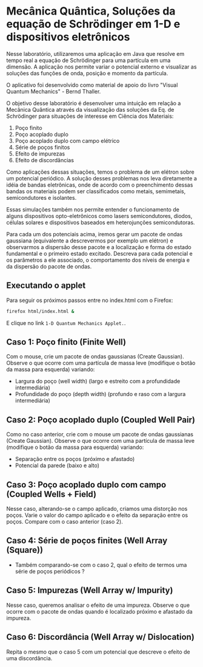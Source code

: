# Mecânica Quântica, Soluções da equação de Schrödinger em 1-D e dispositivos eletrônicos

Nesse laboratório, utilizaremos uma aplicação em Java que resolve em tempo
real a equação de Schrödinger para uma partícula em uma dimensão. A
aplicação nos permite variar o potencial externo e visualizar as soluções das
funções de onda, posição e momento da partícula.

O aplicativo foi desenvolvido como material de apoio do livro "Visual Quantum
Mechanics" - Bernd Thaller.

O objetivo desse laboratório é desenvolver uma intuição em relação a Mecânica
Quântica através da visualização das soluções da Eq. de Schrödinger para
situações de interesse em Ciência dos Materiais:

1. Poço finito
2. Poço acoplado duplo
3. Poço acoplado duplo com campo elétrico
4. Série de poços finitos
5. Efeito de impurezas
6. Efeito de discordâncias

Como aplicações dessas situações, temos o problema de um elétron sobre um
potencial periódico. A solução desses problemas nos leva diretamente a idéia de
bandas eletrônicas, onde de acordo com o preenchimento dessas bandas os
materiais podem ser classificados como metais, semimetais, semicondutores e
isolantes.

Essas simulações também nos permite entender o funcionamento de alguns
dispositivos opto-eletrônicos como lasers semicondutores, diodos, células
solares e dispositivos baseados em heterojunções semicondutoras.

Para cada um dos potenciais acima, iremos gerar um pacote de ondas
gaussiana (equivalente a descrevermos por exemplo um elétron) e observarmos
a dispersão desse pacote e a localização e forma do estado fundamental e o
primeiro estado excitado. Descreva para cada potencial e os parâmetros a ele
associado, o comportamento dos níveis de energia e da dispersão do pacote de
ondas.

## Executando o applet

Para seguir os próximos passos entre no index.html com o Firefox:

```bash
firefox html/index.html &
```

E clique no link `1-D Quantum Mechanics Applet.`.

## Caso 1: Poço finito (Finite Well)

Com o mouse, crie um pacote de ondas gaussianas (Create Gaussian). Observe
o que ocorre com uma partícula de massa leve (modifique o botão da massa
para esquerda) variando:

- Largura do poço (well width) (largo e estreito com a profundidade
intermediária)
- Profundidade do poço (depth width) (profundo e raso com a largura
intermediária)

## Caso 2: Poço acoplado duplo (Coupled Well Pair)

Como no caso anterior, crie com o mouse um pacote de ondas gaussianas
(Create Gaussian). Observe o que ocorre com uma partícula de massa leve
(modifique o botão da massa para esquerda) variando:

- Separação entre os poços (próximo e afastado)
- Potencial da parede (baixo e alto)

## Caso 3: Poço acoplado duplo com campo (Coupled Wells + Field)

Nesse caso, alterando-se o campo aplicado, criamos uma distorção nos poços.
Varie o valor do campo aplicado e o efeito da separação entre os poços.
Compare com o caso anterior (caso 2).

## Caso 4: Série de poços finites (Well Array (Square))

- Também comparando-se com o caso 2, qual o efeito de termos uma
série de poços periódicos ?

## Caso 5: Impurezas (Well Array w/ Impurity)

Nesse caso, queremos analisar o efeito de uma impureza. Observe o que ocorre
com o pacote de ondas quando é localizado próximo e afastado da impureza.

## Caso 6: Discordância (Well Array w/ Dislocation)

Repita o mesmo que o caso 5 com um potencial que descreve o efeito de uma
discordância.